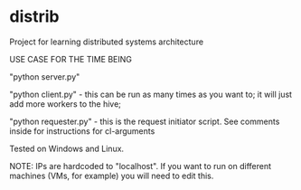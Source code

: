 distrib
=======

Project for learning distributed systems architecture

USE CASE FOR THE TIME BEING

"python server.py"

"python client.py" - this can be run as many times as you want to; it will just add more workers to the hive;

"python requester.py" - this is the request initiator script. See comments inside for instructions for cl-arguments

Tested on Windows and Linux. 

NOTE: IPs are hardcoded to "localhost". If you want to run on different machines (VMs, for example) you will need to edit this.
